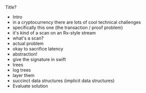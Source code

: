 Title?

* Intro
* in a cryptocurrency there are lots of cool technical challenges
* specifically this one (the transaction / proof problem)
* it's kind of a scan on an Rx-style stream
* what's a scan?
* actual problem
* okay to sacrifice latency
* abstraction!
* give the signature in swift
* trees
* log trees
* layer them
* succinct data structures (implicit data structures)
* Evaluate solution

